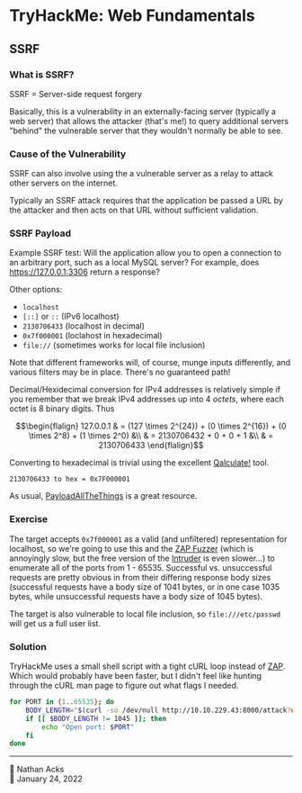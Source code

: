 # TryHackMe: Web Fundamentals

## SSRF

### What is SSRF?

SSRF = Server-side request forgery

Basically, this is a vulnerability in an externally-facing server (typically a web server) that allows the attacker (that's me!) to query additional servers "behind" the vulnerable server that they wouldn't normally be able to see.

### Cause of the Vulnerability

SSRF can also involve using the a vulnerable server as a relay to attack other servers on the internet.

Typically an SSRF attack requires that the application be passed a URL by the attacker and then acts on that URL without sufficient validation.

### SSRF Payload

Example SSRF test: Will the application allow you to open a connection to an arbitrary port, such as a local MySQL server? For example, does https://127.0.0.1:3306 return a response?

Other options:

* `localhost`
* `[::]` or `::` (IPv6 localhost)
* `2130706433` (localhost in decimal)
* `0x7f000001` (loclahost in hexadecimal)
* `file://` (sometimes works for local file inclusion)

Note that different frameworks will, of course, munge inputs differently, and various filters may be in place. There's no guaranteed path!

Decimal/Hexidecimal conversion for IPv4 addresses is relatively simple if you remember that we break IPv4 addresses up into 4 *octets*, where each octet is 8 binary digits. Thus

$$\begin{flalign}
127.0.0.1 & = (127 \times 2^{24}) + (0 \times 2^{16}) + (0 \times 2^8) + (1 \times 2^0) &\\
          & = 2130706432 + 0 + 0 + 1 &\\
		& = 2130706433
\end{flalign}$$

Converting to hexadecimal is trivial using the excellent [Qalculate!](https://qalculate.github.io/) tool.

```qalc
2130706433 to hex = 0x7F000001
```

As usual, [PayloadAllTheThings](https://github.com/swisskyrepo/PayloadsAllTheThings/tree/master/Server%20Side%20Request%20Forgery) is a great resource.

### Exercise

The target accepts `0x7f000001` as a valid (and unfiltered) representation for localhost, so we're going to use this and the [ZAP Fuzzer](../notes/owasp-zap.md) (which is annoyingly slow, but the free version of the [Intruder](../notes/burp-suite.md) is even slower...) to enumerate all of the ports from 1 - 65535. Successful vs. unsuccessful requests are pretty obvious in from their differing response body sizes (successful requests have a body size of 1041 bytes, or in one case 1035 bytes, while unsuccessful requests have a body size of 1045 bytes).

The target is also vulnerable to local file inclusion, so `file:///etc/passwd` will get us a full user list.

### Solution

TryHackMe uses a small shell script with a tight cURL loop instead of [ZAP](../notes/owasp-zap.md). Which would probably have been faster, but I didn't feel like hunting through the cURL man page to figure out what flags I needed.

```bash
for PORT in {1..65535}; do
	BODY_LENGTH="$(curl -so /dev/null http://10.10.229.43:8000/attack?url=http://0x7f000001:$PORT -w '%{size_download}')"
	if [[ $BODY_LENGTH != 1045 ]]; then
		echo "Open port: $PORT"
	fi
done
```

- - - -

👤 Nathan Acks  
📅 January 24, 2022
